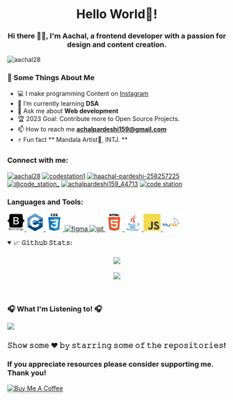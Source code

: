 <h1 align="center">Hello World👋!</h1> 
<h3 align="center">Hi there 🙆‍♀️, I'm Aachal, a frontend developer with a passion for design and content creation.</h3> 

<p align="left"> <img src="https://komarev.com/ghpvc/?username=aachal28&label=Profile%20views&color=0e75b6&style=flat" alt="aachal28" /> </p>

<h3>🧐 Some Things About Me</h3>

- 💻 I make programming Content on [Instagram](https://www.instagram.com/code_station_/)
- 🌱 I’m currently learning **DSA**
- 💬 Ask me about **Web development**
- 🏆 2023 Goal: Contribute more to Open Source Projects.
- 📫 How to reach me **achalpardeshi159@gmail.com**
- ⚡ Fun fact ** Mandala Artist🎨, INTJ. **

<h3 align="left">Connect with me:</h3>
<p align="left">
<a href="https://dev.to/aachal28" target="blank"><img align="center" src="https://raw.githubusercontent.com/rahuldkjain/github-profile-readme-generator/master/src/images/icons/Social/devto.svg" alt="aachal28" height="30" width="40" /></a>
<a href="https://twitter.com/codestation1" target="blank"><img align="center" src="https://raw.githubusercontent.com/rahuldkjain/github-profile-readme-generator/master/src/images/icons/Social/twitter.svg" alt="codestation1" height="30" width="40" /></a>
<a href="https://linkedin.com/in/aachal-pardeshi-258257225" target="blank"><img align="center" src="https://raw.githubusercontent.com/rahuldkjain/github-profile-readme-generator/master/src/images/icons/Social/linked-in-alt.svg" alt="haachal-pardeshi-258257225" height="30" width="40" /></a>
<a href="https://instagram.com/code_station_" target="blank"><img align="center" src="https://raw.githubusercontent.com/rahuldkjain/github-profile-readme-generator/master/src/images/icons/Social/instagram.svg" alt="@code_station_" height="30" width="40" /></a>
<a href="https://medium.com/achalpardeshi159_44713" target="blank"><img align="center" src="https://raw.githubusercontent.com/rahuldkjain/github-profile-readme-generator/master/src/images/icons/Social/medium.svg" alt="achalpardeshi159_44713" height="30" width="40" /></a>
<a href="https://www.youtube.com/channel/UCOew9K0-BxFKHHRyEMeoFxg/featured" target="blank"><img align="center" src="https://raw.githubusercontent.com/rahuldkjain/github-profile-readme-generator/master/src/images/icons/Social/youtube.svg" alt="code station" height="30" width="40" /></a>
</p>

<h3 align="left">Languages and Tools:</h3>
<p align="left"> <a href="https://getbootstrap.com" target="_blank" rel="noreferrer"> <img src="https://raw.githubusercontent.com/devicons/devicon/master/icons/bootstrap/bootstrap-plain-wordmark.svg" alt="bootstrap" width="40" height="40"/> </a> <a href="https://www.w3schools.com/cpp/" target="_blank" rel="noreferrer"> <img src="https://raw.githubusercontent.com/devicons/devicon/master/icons/cplusplus/cplusplus-original.svg" alt="cplusplus" width="40" height="40"/> </a> <a href="https://www.w3schools.com/css/" target="_blank" rel="noreferrer"> <img src="https://raw.githubusercontent.com/devicons/devicon/master/icons/css3/css3-original-wordmark.svg" alt="css3" width="40" height="40"/> </a> <a href="https://www.figma.com/" target="_blank" rel="noreferrer"> <img src="https://www.vectorlogo.zone/logos/figma/figma-icon.svg" alt="figma" width="40" height="40"/> </a> <a href="https://git-scm.com/" target="_blank" rel="noreferrer"> <img src="https://www.vectorlogo.zone/logos/git-scm/git-scm-icon.svg" alt="git" width="40" height="40"/> </a> <a href="https://www.w3.org/html/" target="_blank" rel="noreferrer"> <img src="https://raw.githubusercontent.com/devicons/devicon/master/icons/html5/html5-original-wordmark.svg" alt="html5" width="40" height="40"/> </a> <a href="https://www.java.com" target="_blank" rel="noreferrer"> <img src="https://raw.githubusercontent.com/devicons/devicon/master/icons/java/java-original.svg" alt="java" width="40" height="40"/> </a> <a href="https://developer.mozilla.org/en-US/docs/Web/JavaScript" target="_blank" rel="noreferrer"> <img src="https://raw.githubusercontent.com/devicons/devicon/master/icons/javascript/javascript-original.svg" alt="javascript" width="40" height="40"/> </a> <a href="https://www.mysql.com/" target="_blank" rel="noreferrer"> <img src="https://raw.githubusercontent.com/devicons/devicon/master/icons/mysql/mysql-original-wordmark.svg" alt="mysql" width="40" height="40"/> </a> </p>

<details open="">
<summary>
  <g-emoji class="g-emoji" alias="chart_with_upwards_trend" fallback-src="https://github.githubassets.com/images/icons/emoji/unicode/1f4c8.png">📈</g-emoji>
  <strong>𝙶𝚒𝚝𝚑𝚞𝚋 𝚂𝚝𝚊𝚝𝚜: </strong>
</summary>
<br>
  
<div align="center">
<img align="center" src="https://github-readme-stats.vercel.app/api?username=aachal28&theme=dark&show_icons=true"/>
  </div>
<br>

<div align="center">

<img align="center" src="https://github-readme-streak-stats.herokuapp.com/?user=aachal28&bg_color=0e0e0e&hide_border=true"/>
<br>
</div>
<br>

</details>
<br>

### 🎧 What I'm Listening to! 🎧

<img src="https://spotify-github-profile.vercel.app/api/view?uid=26b2cvbtfsh5hbyp21n432hma&cover_image=true&theme=novatorem&show_offline=true&background_color=121212&interchange=false&bar_color=53b14f&bar_color_cover=false)](https://spotify-github-profile.vercel.app/api/view?uid=26b2cvbtfsh5hbyp21n432hma&redirect=true)">
<br>

### 𝚂𝚑𝚘𝚠 𝚜𝚘𝚖𝚎 ❤️ 𝚋𝚢 𝚜𝚝𝚊𝚛𝚛𝚒𝚗𝚐 𝚜𝚘𝚖𝚎 𝚘𝚏 𝚝𝚑𝚎 𝚛𝚎𝚙𝚘𝚜𝚒𝚝𝚘𝚛𝚒𝚎𝚜!
  
### If you appreciate resources please consider supporting me. Thank you!
<a href="https://www.buymeacoffee.com/codestation" target="_blank"><img src="https://www.buymeacoffee.com/assets/img/custom_images/orange_img.png" alt="Buy Me A Coffee" style="height: 41px !important;width: 174px !important;box-shadow: 0px 3px 2px 0px rgba(190, 190, 190, 0.5) !important;-webkit-box-shadow: 0px 3px 2px 0px rgba(190, 190, 190, 0.5) !important;" ></a>

</div>


